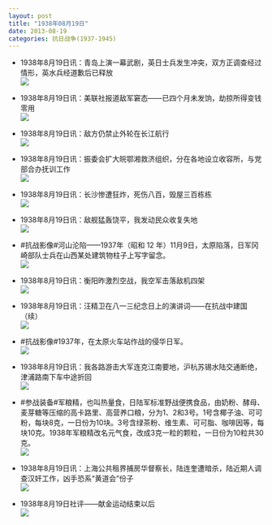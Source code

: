 ```yaml
---
layout: post
title: "1938年08月19日"
date: 2013-08-19
categories: 抗日战争(1937-1945)
---
```


<meta name="referrer" content="no-referrer" />

- 1938年8月19日讯：青岛上演一幕武剧，英日士兵发生冲突，双方正调查经过情形，英水兵经道歉后已释放 <br/><img src="https://ww3.sinaimg.cn/large/aca367d8jw1e7sde8do6dj208k0nudhi.jpg" />

- 1938年8月19日讯：美联社报道敌军窘态——已四个月未发饷，劫掠所得变钱零用 <br/><img src="https://ww2.sinaimg.cn/large/aca367d8jw1e7sbnq4321j205e0nt3zl.jpg" />

- 1938年8月19日讯：敌方仍禁止外轮在长江航行 <br/><img src="https://ww3.sinaimg.cn/large/aca367d8jw1e7s9xl3ttej20740d93yz.jpg" />

- 1938年8月19日讯：振委会扩大皖鄂湘救济组织，分在各地设立收容所，与党部合办抚训工作 <br/><img src="https://ww4.sinaimg.cn/large/aca367d8jw1e7s86wddvuj206o0ozq4e.jpg" />

- 1938年8月19日讯：长沙惨遭狂炸，死伤八百，毁屋三百栋栋 <br/><img src="https://ww3.sinaimg.cn/large/aca367d8jw1e7s6ggvzvdj20530psdgl.jpg" />

- 1938年8月19日讯：敌舰猛轰饶平，我发动民众收复失地 <br/><img src="https://ww2.sinaimg.cn/large/aca367d8jw1e7s198w1dlj208z0ub40y.jpg" />

- #抗战影像#河山沦陷——1937年（昭和 12 年）11月9日，太原陷落，日军冈崎部队士兵在山西某处建筑物柱子上写字留念。 <br/><img src="https://ww1.sinaimg.cn/large/aca367d8jw1e7rz8zwseij20da0i8759.jpg" />

- 1938年8月19日讯：衡阳昨激烈空战，我空军击落敌机四架 <br/><img src="https://ww4.sinaimg.cn/large/aca367d8jw1e7rw1uo310j204r11975n.jpg" />

- 1938年8月19日讯：汪精卫在八一三纪念日上的演讲词——在抗战中建国（续） <br/><img src="https://ww3.sinaimg.cn/large/aca367d8jw1e7rubkbk81j20c10undkh.jpg" />

- #抗战影像#1937年，在太原火车站作战的侵华日军。 <br/><img src="https://ww3.sinaimg.cn/large/aca367d8jw1e7rsb32wvhj20jg0fjwiv.jpg" />

- 1938年8月19日讯：我各路游击大军连克江南要地，沪杭苏锡水陆交通断绝，津浦路南下车中途折回 <br/><img src="https://ww3.sinaimg.cn/large/aca367d8jw1e7rqum7vl4j205n0ohab6.jpg" />

- #参战装备#军粮精，也叫热量食，日陆军标准野战便携食品，由奶粉、酵母、麦芽糖等压缩的高卡路里、高营养口粮，分为1、2和3号。1号含椰子油、可可粉，每块8克，一日份为10块。3号含绿茶粉、维生素、可可脂、咖啡因等，每块10克。1938年军粮精改名元气食，改成3克一粒的颗粒，一日份为10粒共30克。 <br/><img src="https://ww2.sinaimg.cn/large/aca367d8jw1e7roulzjvsj20c10zhdhv.jpg" />

- 1938年8月19日讯：上海公共租界捕房华督察长，陆连奎遭暗杀，陆近期人调查汉奸工作，凶手恐系“黄道会”份子 <br/><img src="https://ww2.sinaimg.cn/large/aca367d8jw1e7rndvdjikj20c10ujtbg.jpg" />

- 1938年8月19日社评——献金运动结束以后 <br/><img src="https://ww2.sinaimg.cn/large/aca367d8jw1e7rlnau7soj20c10n0adr.jpg" />

